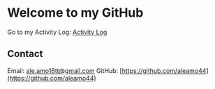 # Welcome to my GitHub

Go to my Activity Log: [Activity Log](https://aleamo44.github.io/aleamo44/landing-page.html)

## Contact
Email: [ale.amo16tt@gmail.com](mailto:ale.amo16tt@gmail.com)
GitHub: [https://github.com/aleamo44](https://github.com/aleamo44)